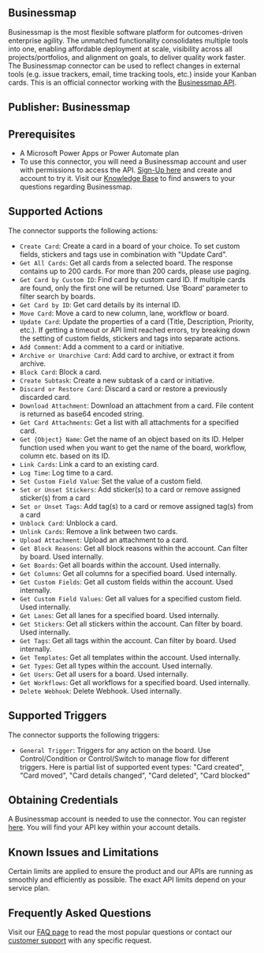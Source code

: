 
## Businessmap
Businessmap is the most flexible software platform for outcomes-driven enterprise agility. The unmatched functionality consolidates multiple tools into one, enabling affordable deployment at scale, visibility across all projects/portfolios, and alignment on goals, to deliver quality work faster. The Businessmap connector can be used to reflect changes in external tools (e.g. issue trackers, email, time tracking tools, etc.) inside your Kanban cards. This is an official connector working with the [Businessmap API](https://demo.kanbanize.com/openapi/).


## Publisher: Businessmap

## Prerequisites
* A Microsoft Power Apps or Power Automate plan
* To use this connector, you will need a Businessmap account and user with permissions to access the API. [Sign-Up here](https://businessmap.io/sign-up) and create and account to try it. Visit our [Knowledge Base](https://knowledgebase.businessmap.io/hc/en-us) to find answers to your questions regarding Businessmap.


## Supported Actions
The connector supports the following actions:

* `Create Card`: Create a card in a board of your choice. To set custom fields, stickers and tags use in combination with "Update Card".
* `Get All Cards`: Get all cards from a selected board. The response contains up to 200 cards. For more than 200 cards, please use paging.
* `Get Card by Custom ID`: Find card by custom card ID. If multiple cards are found, only the first one will be returned. Use ‘Board’ parameter to filter search by boards.
* `Get Card by ID`: Get card details by its internal ID.
* `Move Card`: Move a card to new column, lane, workflow or board.
* `Update Card`: Update the properties of a card (Title, Description, Priority, etc.). If getting a timeout or API limit reached errors, try breaking down the setting of custom fields, stickers and tags into separate actions.
* `Add Comment`: Add a comment to a card or initiative.
* `Archive or Unarchive Card`: Add card to archive, or extract it from archive.
* `Block Card`: Block a card.
* `Create Subtask`: Create a new subtask of a card or initiative.
* `Discard or Restore Card`: Discard a card or restore a previously discarded card.
* `Download Attachment`: Download an attachment from a card. File content is returned as base64 encoded string.
* `Get Card Attachments`: Get a list with all attachments for a specified card.
* `Get {Object} Name`: Get the name of an object based on its ID. Helper function used when you want to get the name of the board, workflow, column etc. based on its ID.
* `Link Cards`: Link a card to an existing card.
* `Log Time`: Log time to a card.
* `Set Custom Field Value`: Set the value of a custom field.
* `Set or Unset Stickers`: Add sticker(s) to a card or remove assigned sticker(s) from a card
* `Set or Unset Tags`: Add tag(s) to a card or remove assigned tag(s) from a card
* `Unblock Card`: Unblock a card.
* `Unlink Cards`: Remove a link between two cards.
* `Upload Attachment`: Upload an attachment to a card.
* `Get Block Reasons`: Get all block reasons within the account. Can filter by board. Used internally.
* `Get Boards`: Get all boards within the account. Used internally.
* `Get Columns`: Get all columns for a specified board. Used internally.
* `Get Custom Fields`: Get all custom fields within the account. Used internally.
* `Get Custom Field Values`: Get all values for a specified custom field. Used internally.
* `Get Lanes`: Get all lanes for a specified board. Used internally.
* `Get Stickers`: Get all stickers within the account. Can filter by board. Used internally.
* `Get Tags`: Get all tags within the account. Can filter by board. Used internally.
* `Get Templates`: Get all templates within the account. Used internally.
* `Get Types`: Get all types within the account. Used internally.
* `Get Users`: Get all users for a board. Used internally.
* `Get Workflows`: Get all workflows for a specified board. Used internally.
* `Delete Webhook`: Delete Webhook. Used internally.

## Supported Triggers
The connector supports the following triggers:

* `General Trigger`: Triggers for any action on the board. Use Control/Condition or Control/Switch to manage flow for different triggers. Here is partial list of supported event types: 
"Card created", "Card moved", "Card details changed", "Card deleted", "Card blocked"


## Obtaining Credentials
A Businessmap account is needed to use the connector. You can register [here](https://businessmap.io/sign-up). You will find your API key within your account details.

## Known Issues and Limitations
Certain limits are applied to ensure the product and our APIs are running as smoothly and efficiently as possible. The exact API limits depend on your service plan.


## Frequently Asked Questions
Visit our [FAQ page](https://businessmap.io/faq) to read the most popular questions or contact our [customer support](https://businessmap.io/customer-support) with any specific request.

